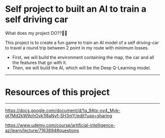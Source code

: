 # Self project to built an AI to train a self driving car

What does my project DO??🤔🤔

This project is to create a fun game to train an AI model of a self driving-car to travel a round trip between 2 point in my route with minimum losses. 
* First, we will build the environment containing the map, the car and all the features that go with it.
* Then, we will build the AI, which will be the Deep Q-Learning model. 
 --------------------------------------------------------------------------------------------------------------------------------------------------------
 
# Resources of this project
______________________________________________________________________________________________________________________________________________________
https://docs.google.com/document/d/1q_9Atx-oy4_Myk-gt7Md2kW9ohOvk1l8aNyf-SH3nlY/edit?usp=sharing

https://www.udemy.com/course/artificial-intelligence-az/learn/lecture/7163894#questions
